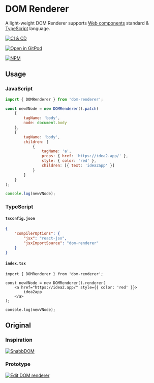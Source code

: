 # DOM Renderer

A light-weight DOM Renderer supports [Web components][1] standard & [TypeScript][2] language.

[![CI & CD](https://github.com/EasyWebApp/DOM-Renderer/actions/workflows/main.yml/badge.svg)][3]

[![Open in GitPod](https://img.shields.io/badge/GitPod-dev--now-blue?logo=gitpod)][4]

[![NPM](https://nodei.co/npm/dom-renderer.png?downloads=true&downloadRank=true&stars=true)][5]

## Usage

### JavaScript

```js
import { DOMRenderer } from 'dom-renderer';

const newVNode = new DOMRenderer().patch(
    {
        tagName: 'body',
        node: document.body
    },
    {
        tagName: 'body',
        children: [
            {
                tagName: 'a',
                props: { href: 'https://idea2.app/' },
                style: { color: 'red' },
                children: [{ text: 'idea2app' }]
            }
        ]
    }
);

console.log(newVNode);
```

### TypeScript

#### `tsconfig.json`

```json
{
    "compilerOptions": {
        "jsx": "react-jsx",
        "jsxImportSource": "dom-renderer"
    }
}
```

#### `index.tsx`

```tsx
import { DOMRenderer } from 'dom-renderer';

const newVNode = new DOMRenderer().renderer(
    <a href="https://idea2.app/" style={{ color: 'red' }}>
        idea2app
    </a>
);

console.log(newVNode);
```

## Original

### Inspiration

[![SnabbDOM](https://github.com/snabbdom.png)][6]

### Prototype

[![Edit DOM renderer](https://codesandbox.io/static/img/play-codesandbox.svg)][7]

[1]: https://www.webcomponents.org/
[2]: https://www.typescriptlang.org/
[3]: https://github.com/EasyWebApp/DOM-Renderer/actions/workflows/main.yml
[4]: https://gitpod.io/#https://github.com/EasyWebApp/DOM-Renderer
[5]: https://nodei.co/npm/dom-renderer/
[6]: https://github.com/snabbdom/snabbdom
[7]: https://codesandbox.io/s/dom-renderer-pglxkx?autoresize=1&expanddevtools=1&fontsize=14&hidenavigation=1&module=%2Fsrc%2Findex.ts&theme=dark
